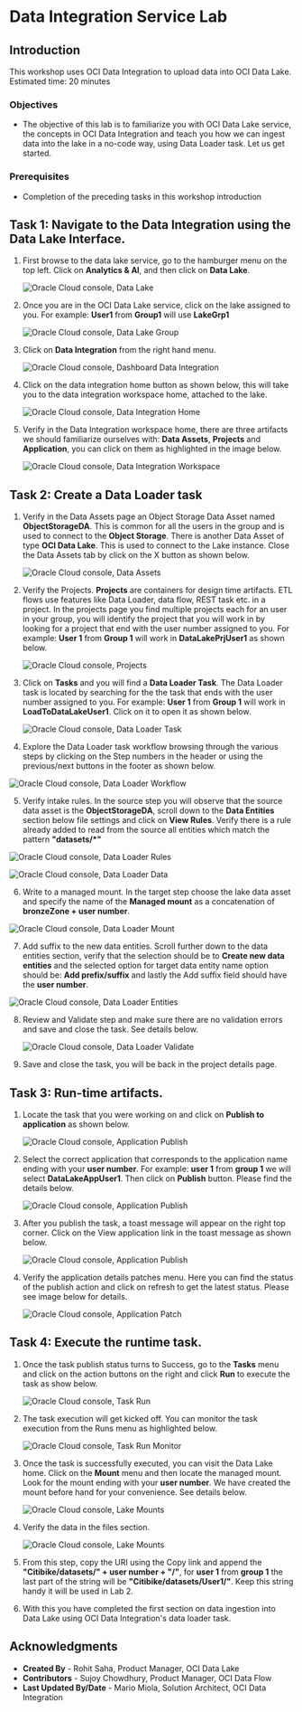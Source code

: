 # Data Integration Service Lab 

## Introduction

This workshop uses OCI Data Integration to upload data into OCI Data Lake.
Estimated time: 20 minutes

### Objectives

* The objective of this lab is to familiarize you with OCI Data Lake service, the concepts in OCI Data Integration and teach you how we can ingest data into the lake in a no-code way, using Data Loader task. Let us get started.

### Prerequisites

* Completion of the preceding tasks in this workshop introduction

## Task 1: Navigate to the Data Integration using the Data Lake Interface.

1. First browse to the data lake service, go to the hamburger menu on the top left. Click on **Analytics & AI**, and then click on **Data Lake**.

   ![Oracle Cloud console, Data Lake](images/data-lake.png " ")

2. Once you are in the OCI Data Lake service, click on the lake assigned to you. For example: **User1** from **Group1** will use **LakeGrp1**

   ![Oracle Cloud console, Data Lake Group](images/data-lake-group.png " ")

3. Click on **Data Integration** from the right hand menu.

   ![Oracle Cloud console, Dashboard Data Integration](images/dashboard-data-integration.png " ")

4. Click on the data integration home button as shown below, this will take you to the data integration workspace home, attached to the lake.

   ![Oracle Cloud console, Data Integration Home](images/data-integration-home.png " ")

5. Verify in the Data Integration workspace home, there are three artifacts we should familiarize ourselves with: **Data Assets**, **Projects** and **Application**, you can click on them as highlighted in the image below.

   ![Oracle Cloud console, Data Integration Workspace](images/data-integration-workspace.png)


## Task 2: Create a Data Loader task  

1. Verify in the Data Assets page an Object Storage Data Asset named **ObjectStorageDA**. This is common for all the users in the group and is used to connect to the **Object Storage**. There is another Data Asset of type **OCI Data Lake**. This is used to connect to the Lake instance. Close the Data Assets tab by click on the X button as shown below.

   ![Oracle Cloud console, Data Assets](images/data-assets.png " ")

2. Verify the Projects. **Projects** are containers for design time artifacts. ETL flows use features like Data Loader, data flow, REST task etc. in a project. In the projects page you find multiple projects each for an user in your group, you will identify the project that you will work in by looking for a project that end with the user number assigned to you. For example: **User 1** from **Group 1** will work in **DataLakePrjUser1** as shown below. 

   ![Oracle Cloud console, Projects](images/projects.png " ")

3. Click on **Tasks** and you will find a **Data Loader Task**. The Data Loader task is located by searching for the the task that ends with the user number assigned to you. For example: **User 1** from **Group 1** will work in **LoadToDataLakeUser1**. Click on it to open it as shown below.

   ![Oracle Cloud console, Data Loader Task](images/data-loader-task.png " ")

4. Explore the Data Loader task workflow browsing through the various steps by clicking on the Step numbers in the header or using the previous/next buttons in the footer as shown below.

  ![Oracle Cloud console, Data Loader Workflow](images/data-loader-workflow.png " ")

5. Verify intake rules. In the source step you will observe that the source data asset is the **ObjectStorageDA**, scroll down to the **Data Entities** section below file settings and click on **View Rules**. Verify there is a rule already added to read from the source all entities which match the pattern **"datasets/\*"**

  ![Oracle Cloud console, Data Loader Rules](images/data-loader-rules.png " ")

  ![Oracle Cloud console, Data Loader Data](images/data-loader-data.png " ")

6. Write to a managed mount. In the target step choose the lake data asset and specify the name of the **Managed mount** as a concatenation of **bronzeZone + user number**.
   
  ![Oracle Cloud console, Data Loader Mount](images/data-loader-mount.png " ")
  
7. Add suffix to the new data entities. Scroll further down to the data entities section, verify that the selection should be to **Create new data entities** and the selected option for target data entity name option should be: **Add prefix/suffix** and lastly the Add suffix field should have the **user number**.

  ![Oracle Cloud console, Data Loader Entities](images/data-loader-entities.png " ")
  
8. Review and Validate step and make sure there are no validation errors and save and close the task. See details below.

   ![Oracle Cloud console, Data Loader Validate](images/data-loader-validate.png " ")

9. Save and close the task, you will be back in the project details page.

## Task 3: Run-time artifacts.

1. Locate the task that you were working on and click on **Publish to application** as shown below.

   ![Oracle Cloud console, Application Publish](images/application-publish.png " ")

2. Select the correct application that corresponds to the application name ending with your **user number**. For example: **user 1** from **group 1** we will select **DataLakeAppUser1**. Then click on **Publish** button. Please find the details below.

   ![Oracle Cloud console, Application Publish](images/application-name.png " ")

3. After you publish the task, a toast message will appear on the right top corner. Click on the View application link in the toast message as shown below.

   ![Oracle Cloud console, Application Publish](images/application-message.png " ")

4. Verify the application details patches menu. Here you can find the status of the publish action and click on refresh to get the latest status. Please see image below for details.
   
   ![Oracle Cloud console, Application Patch](images/application-patch.png " ")

## Task 4: Execute the runtime task.

1. Once the task publish status turns to Success, go to the **Tasks** menu and click on the action buttons on the right and click **Run** to execute the task as show below.

   ![Oracle Cloud console, Task Run](images/task-run.png " ")

2. The task execution will get kicked off. You can monitor the task execution from the Runs menu as highlighted below.

   ![Oracle Cloud console, Task Run Monitor](images/task-run-monitor.png " ")

3. Once the task is successfully executed, you can visit the Data Lake home. Click on the **Mount** menu and then locate the managed mount. Look for the mount ending with your **user number**. We have created the mount before hand for your convenience. See details below.

   ![Oracle Cloud console, Lake Mounts](images/lake-mounts.png " ")

4. Verify the data in the files section.

   ![Oracle Cloud console, Lake Mounts](images/lake-mount-files.png " ")

5. From this step, copy the URI using the Copy link and append the **"Citibike/datasets/" + user number + "/"**, for **user 1** from **group 1** the last part of the string will be **"Citibike/datasets/User1/"**. 
Keep this string handy it will be used in Lab 2. 

6. With this you have completed the first section on data ingestion into Data Lake using OCI Data Integration's data loader task.

## Acknowledgments
- **Created By** -  Rohit Saha, Product Manager, OCI Data Lake
- **Contributors** - Sujoy Chowdhury, Product Manager, OCI Data Flow
- **Last Updated By/Date** - Mario Miola, Solution Architect, OCI Data Integration
